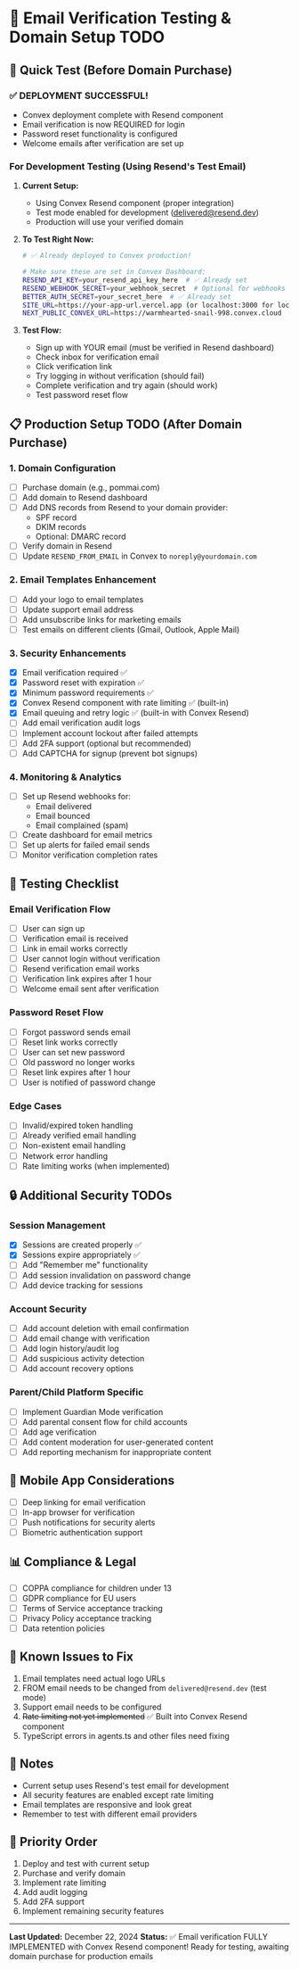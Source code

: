 # 📧 Email Verification Testing & Domain Setup TODO

## 🚀 Quick Test (Before Domain Purchase)

### ✅ DEPLOYMENT SUCCESSFUL!
- Convex deployment complete with Resend component
- Email verification is now REQUIRED for login
- Password reset functionality is configured
- Welcome emails after verification are set up

### For Development Testing (Using Resend's Test Email)
1. **Current Setup:**
   - Using Convex Resend component (proper integration)
   - Test mode enabled for development (delivered@resend.dev)
   - Production will use your verified domain

2. **To Test Right Now:**
   ```bash
   # ✅ Already deployed to Convex production!
   
   # Make sure these are set in Convex Dashboard:
   RESEND_API_KEY=your_resend_api_key_here  # ✅ Already set
   RESEND_WEBHOOK_SECRET=your_webhook_secret  # Optional for webhooks
   BETTER_AUTH_SECRET=your_secret_here  # ✅ Already set
   SITE_URL=https://your-app-url.vercel.app (or localhost:3000 for local)
   NEXT_PUBLIC_CONVEX_URL=https://warmhearted-snail-998.convex.cloud  # ✅ Set
   ```

3. **Test Flow:**
   - Sign up with YOUR email (must be verified in Resend dashboard)
   - Check inbox for verification email
   - Click verification link
   - Try logging in without verification (should fail)
   - Complete verification and try again (should work)
   - Test password reset flow

## 📋 Production Setup TODO (After Domain Purchase)

### 1. Domain Configuration
- [ ] Purchase domain (e.g., pommai.com)
- [ ] Add domain to Resend dashboard
- [ ] Add DNS records from Resend to your domain provider:
  - SPF record
  - DKIM records
  - Optional: DMARC record
- [ ] Verify domain in Resend
- [ ] Update `RESEND_FROM_EMAIL` in Convex to `noreply@yourdomain.com`

### 2. Email Templates Enhancement
- [ ] Add your logo to email templates
- [ ] Update support email address
- [ ] Add unsubscribe links for marketing emails
- [ ] Test emails on different clients (Gmail, Outlook, Apple Mail)

### 3. Security Enhancements
- [x] Email verification required ✅
- [x] Password reset with expiration ✅
- [x] Minimum password requirements ✅
- [x] Convex Resend component with rate limiting ✅ (built-in)
- [x] Email queuing and retry logic ✅ (built-in with Convex Resend)
- [ ] Add email verification audit logs
- [ ] Implement account lockout after failed attempts
- [ ] Add 2FA support (optional but recommended)
- [ ] Add CAPTCHA for signup (prevent bot signups)

### 4. Monitoring & Analytics
- [ ] Set up Resend webhooks for:
  - Email delivered
  - Email bounced
  - Email complained (spam)
- [ ] Create dashboard for email metrics
- [ ] Set up alerts for failed email sends
- [ ] Monitor verification completion rates

## 🧪 Testing Checklist

### Email Verification Flow
- [ ] User can sign up
- [ ] Verification email is received
- [ ] Link in email works correctly
- [ ] User cannot login without verification
- [ ] Resend verification email works
- [ ] Verification link expires after 1 hour
- [ ] Welcome email sent after verification

### Password Reset Flow
- [ ] Forgot password sends email
- [ ] Reset link works correctly
- [ ] User can set new password
- [ ] Old password no longer works
- [ ] Reset link expires after 1 hour
- [ ] User is notified of password change

### Edge Cases
- [ ] Invalid/expired token handling
- [ ] Already verified email handling
- [ ] Non-existent email handling
- [ ] Network error handling
- [ ] Rate limiting works (when implemented)

## 🔒 Additional Security TODOs

### Session Management
- [x] Sessions are created properly ✅
- [x] Sessions expire appropriately ✅
- [ ] Add "Remember me" functionality
- [ ] Add session invalidation on password change
- [ ] Add device tracking for sessions

### Account Security
- [ ] Add account deletion with email confirmation
- [ ] Add email change with verification
- [ ] Add login history/audit log
- [ ] Add suspicious activity detection
- [ ] Add account recovery options

### Parent/Child Platform Specific
- [ ] Implement Guardian Mode verification
- [ ] Add parental consent flow for child accounts
- [ ] Add age verification
- [ ] Add content moderation for user-generated content
- [ ] Add reporting mechanism for inappropriate content

## 📱 Mobile App Considerations
- [ ] Deep linking for email verification
- [ ] In-app browser for verification
- [ ] Push notifications for security alerts
- [ ] Biometric authentication support

## 📊 Compliance & Legal
- [ ] COPPA compliance for children under 13
- [ ] GDPR compliance for EU users
- [ ] Terms of Service acceptance tracking
- [ ] Privacy Policy acceptance tracking
- [ ] Data retention policies

## 🚨 Known Issues to Fix
1. Email templates need actual logo URLs
2. FROM email needs to be changed from `delivered@resend.dev` (test mode)
3. Support email needs to be configured
4. ~~Rate limiting not yet implemented~~ ✅ Built into Convex Resend component
5. TypeScript errors in agents.ts and other files need fixing

## 📝 Notes
- Current setup uses Resend's test email for development
- All security features are enabled except rate limiting
- Email templates are responsive and look great
- Remember to test with different email providers

## 🎯 Priority Order
1. Deploy and test with current setup
2. Purchase and verify domain
3. Implement rate limiting
4. Add audit logging
5. Add 2FA support
6. Implement remaining security features

---

**Last Updated:** December 22, 2024
**Status:** ✅ Email verification FULLY IMPLEMENTED with Convex Resend component! Ready for testing, awaiting domain purchase for production emails
